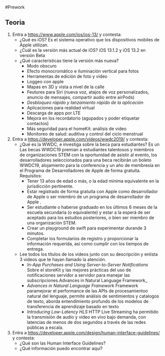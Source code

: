 #Prework

## Teoria 
1. Entra a https://www.apple.com/ios/ios-13/ y contesta:
    - ¿Qué es iOS?
        Es el sistema operativo que los dispositivos mobiles de Apple utilizan.
    - ¿Cuál es la versión más actual de iOS?
        iOS 13.1.2 y iOS 13.2 en versión Beta
    - ¿Qué características tiene la versión más nueva?
        * Modo obscuro
        * Efecto monocromático e iluminación vertical para fotos
        * Herramentas de edición de foto y video
        * Loggeo con apple
        * Mapas en 3D y vista a nivel de la calle
        * Feutures para Siri (nueva voz, atajos de voz personalizados, anuncio de mensajes, compartir audio entre airPods)
        * *Desbloqueo rápido y lanzamiento rápido de la aplicación*
        * Aplicaciones para realidad virtual
        *  Descarga de apps por LTE
        * Mejora en los recordatorio (agupados y poder etiquetar contactos)
        * Más seguridad para el homeKit: análisis de video
        * Monitoreo de salud: auditiva y control del ciclo menstrual
2. Entra a https://developer.apple.com/videos/wwdc2019/ y contesta:
    - ¿Qué es la WWDC, e investiga sobre la beca para estudiantes?
        Es un 
        Las becas WWDC19 premian a estudiantes talentosos y miembros de organizaciones STEM con la oportunidad de asistir al evento, los desarrolladores seleccionados para una beca recibirán un boleto WWDC19, alojamiento para la conferencia y un año de membresía en el Programa de Desarrolladores de Apple de forma gratuita.
        Requisitos:
        * Tener 13 años de edad o más, o la edad mínima equivalente en la jurisdicción pertinente.
        * Estar registrado de forma gratuita con Apple como desarrollador de Apple o ser miembro de un programa de desarrollador de Apple .
        * Ser estudiante o haberse graduado en los últimos 6 meses de la escuela secundaria (o equivalente) y estar a la esperá de ser aceptado para los estudios posteriores, o bien ser miembro de una organización STEM. 
        * Crear un playground de swift para experimentar durande 3 minutos. 
        * Completar los formularios de registro y proporcionar la información requerida, así como cumplir con los tiempos de entrega. 
    - Lee todos los títulos de los videos junto con su descripción y enlista 3 videos que te hayan llamado la atención.
        * _In-App Purchases and Using Server-to-Server Notifications_
        Sobre el storeKit y las mejores pràcticas del uso de notificaciones servidor a servidor para manejar las subscripciones.Advances in Natural Language Framework_
        * _Advances in Natural Language Framework_
        Framework paramejorar el performance de las APIs de procesamientoo natural del lenguaje, permite anàlisis de sentimientos y catalogos de texto, aborda entendimiento profundo de los modelos de transferencia de aprendizaje basado en texto
        * _Introducing Low-Latency HLS_
        HTTP Live Streaming  ha permitido la transmisiòn de audio y video en vivo bajo demanda, con latencias de menos de dos segundos a través de las redes públicas a escala. 
3. Entra a https://developer.apple.com/design/human-interface-guidelines/ y contesta:
    - ¿Qué son las Human Interface Guidelines?
    - ¿Qué información puedo encontrar aquí?